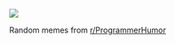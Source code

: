 ![](https://preview.redd.it/46abeelgs0lf1.png?width=640&crop=smart&auto=webp&s=df8e35c3ae0cb913065a983b8859d4ffb2684a23)

 Random memes from [r/ProgrammerHumor](https://www.reddit.com/r/ProgrammerHumor/)
